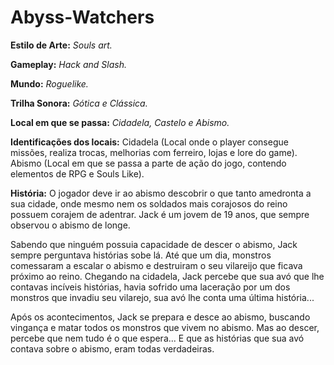 # Abyss-Watchers

**Estilo de Arte:** *Souls art.*

**Gameplay:** *Hack and Slash.*

**Mundo:** *Roguelike.*

**Trilha Sonora:** *Gótica e Clássica.*

**Local em que se passa:** *Cidadela, Castelo e  Abismo.*

**Identificações dos locais:** Cidadela (Local onde o player consegue missões, realiza trocas, melhorias com ferreiro, lojas e lore do game). Abismo (Local em que se passa a parte de ação do jogo, contendo elementos de RPG e Souls Like).

**História:** O jogador deve ir ao abismo descobrir o que tanto amedronta a sua cidade, onde mesmo nem os soldados mais corajosos do reino possuem corajem de adentrar. Jack é um jovem de 19 anos, que sempre observou o abismo de longe.

Sabendo que ninguém possuia capacidade de descer o abismo, Jack sempre perguntava histórias sobe lá. Até que um dia, monstros comessaram a escalar o abismo e destruiram o seu vilareijo que ficava próximo ao reino. Chegando na cidadela, Jack percebe que sua avó que lhe contavas incíveis histórias, havia sofrido uma laceração por um dos monstros que invadiu seu vilarejo, sua avó lhe conta uma última história...

Após os acontecimentos, Jack se prepara e desce ao abismo, buscando vingança e matar todos os monstros que vivem no abismo. Mas ao descer, percebe que nem tudo é o que espera... E que as histórias que sua avó contava sobre o abismo, eram todas verdadeiras.
